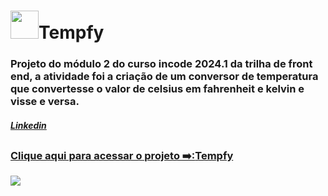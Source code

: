 <h1><img src="https://raw.githubusercontent.com/gist/CamysN/9a1849f0ad83e61ab449d536cc58c377/raw/8d94bc76b4602bd3f93be1661a07ac2626a1e8d2/logo.svg" width="45px"/>Tempfy</h1>
<h3>Projeto do módulo 2 do curso incode 2024.1 da trilha de front end, a atividade foi a criação de um conversor de temperatura que convertesse o valor de celsius em fahrenheit e kelvin e visse e versa.</h3>
<h5><a href="https://www.linkedin.com/feed/update/urn:li:activity:7183908852831027200/">Linkedin</h5>
  
##
  
<h3>Clique aqui para acessar o projeto ➡️:<a href="https://camysn.github.io/Tempfy/">Tempfy</h3>
<img src="https://raw.githubusercontent.com/gist/CamysN/e02a78bb2ac36fd8de5891ea2f1261d9/raw/aa7c55770e4b9b2c07b09d03d96c588ef217c727/tempfy.svg"/>
